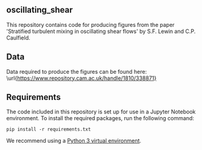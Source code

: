 ## oscillating_shear
This repository contains code for producing figures from the paper 'Stratified turbulent mixing in oscillating shear flows' by S.F. Lewin and C.P. Caulfield.

## Data
Data required to produce the figures can be found here: \url{https://www.repository.cam.ac.uk/handle/1810/338871}
## Requirements

The code included in this repository is set up for use in a Jupyter Notebook environment. To install the required packages, run the following command:

```setup
pip install -r requirements.txt
```

We recommend using a [Python 3 virtual environment](https://docs.python.org/3/library/venv.html).

